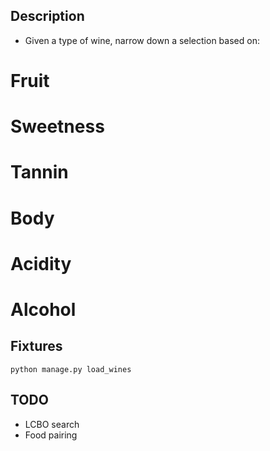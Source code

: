 ## Description

- Given a type of wine, narrow down a selection based on:
# Fruit
# Sweetness
# Tannin
# Body
# Acidity
# Alcohol

## Fixtures

    python manage.py load_wines

## TODO

- LCBO search
- Food pairing
